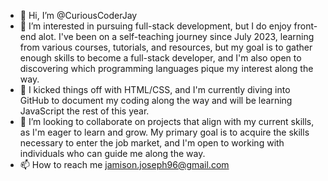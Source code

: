 - 👋 Hi, I’m @CuriousCoderJay
- 👀 I’m interested in pursuing full-stack development, but I do enjoy front-end alot. I've been on a self-teaching journey since July 2023, learning from various courses, tutorials, and resources, but my goal is to gather enough skills to become a full-stack developer, and I'm also open to discovering which programming languages pique my interest along the way. 
- 🌱  I kicked things off with HTML/CSS, and I'm currently diving into GitHub to document my coding along the way and will be learning JavaScript the rest of this year. 
- 💞️ I’m looking to collaborate on projects that align with my current skills, as I'm eager to learn and grow. My primary goal is to acquire the skills necessary to enter the job market, and I'm open to working with individuals who can guide me along the way. 
- 📫 How to reach me jamison.joseph96@gmail.com

<!---
CuriousCoderJay/CuriousCoderJay is a ✨ special ✨ repository because its `README.md` (this file) appears on your GitHub profile.
You can click the Preview link to take a look at your changes.
--->
